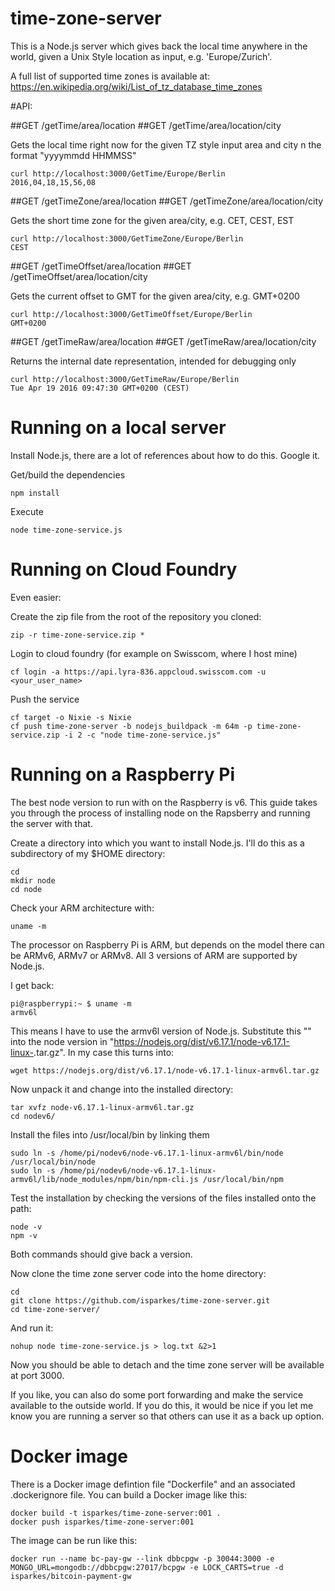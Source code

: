 # time-zone-server

This is a Node.js server which gives back the local time anywhere in the world, given a Unix Style location
as input, e.g. 'Europe/Zurich'.

A full list of supported time zones is available at: https://en.wikipedia.org/wiki/List_of_tz_database_time_zones



#API:

##GET /getTime/area/location
##GET /getTime/area/location/city

Gets the local time right now for the given TZ style input area and city n the format "yyyymmdd HHMMSS"

    curl http://localhost:3000/GetTime/Europe/Berlin
    2016,04,18,15,56,08


##GET /getTimeZone/area/location
##GET /getTimeZone/area/location/city

Gets the short time zone for the given area/city, e.g.  CET, CEST, EST

    curl http://localhost:3000/GetTimeZone/Europe/Berlin
    CEST


##GET /getTimeOffset/area/location
##GET /getTimeOffset/area/location/city

Gets the current offset to GMT for the given area/city, e.g. GMT+0200

    curl http://localhost:3000/GetTimeOffset/Europe/Berlin
    GMT+0200


##GET /getTimeRaw/area/location
##GET /getTimeRaw/area/location/city

Returns the internal date representation, intended for debugging only

    curl http://localhost:3000/GetTimeRaw/Europe/Berlin
    Tue Apr 19 2016 09:47:30 GMT+0200 (CEST)


# Running on a local server
Install Node.js, there are a lot of references about how to do this. Google it.

Get/build the dependencies

    npm install

Execute

    node time-zone-service.js

# Running on Cloud Foundry
Even easier:

Create the zip file from the root of the repository you cloned:

    zip -r time-zone-service.zip *

Login to cloud foundry (for example on Swisscom, where I host mine)

    cf login -a https://api.lyra-836.appcloud.swisscom.com -u <your_user_name>

Push the service

    cf target -o Nixie -s Nixie
    cf push time-zone-server -b nodejs_buildpack -m 64m -p time-zone-service.zip -i 2 -c "node time-zone-service.js"

# Running on a Raspberry Pi

The best node version to run with on the Raspberry is v6. This guide takes you through the process of installing node on the Rapsberry and running the server with that.

Create a directory into which you want to install Node.js. I'll do this as a subdirectory of my $HOME directory:

    cd
    mkdir node
    cd node

Check your ARM architecture with:

    uname -m

The processor on Raspberry Pi is ARM, but depends on the model there can be ARMv6, ARMv7 or ARMv8. All 3 versions of ARM are supported by Node.js.

I get back:

    pi@raspberrypi:~ $ uname -m
    armv6l

This means I have to use the armv6l version of Node.js. Substitute this "<arm-arch>" into the node version in "https://nodejs.org/dist/v6.17.1/node-v6.17.1-linux-<arm-arch>.tar.gz". In my case this turns into:

    wget https://nodejs.org/dist/v6.17.1/node-v6.17.1-linux-armv6l.tar.gz


Now unpack it and change into the installed directory:

    tar xvfz node-v6.17.1-linux-armv6l.tar.gz
    cd nodev6/

Install the files into /usr/local/bin by linking them

    sudo ln -s /home/pi/nodev6/node-v6.17.1-linux-armv6l/bin/node /usr/local/bin/node
    sudo ln -s /home/pi/nodev6/node-v6.17.1-linux-armv6l/lib/node_modules/npm/bin/npm-cli.js /usr/local/bin/npm

Test the installation by checking the versions of the files installed onto the path:

    node -v
    npm -v

Both commands should give back a version.

Now clone the time zone server code into the home directory:

    cd
    git clone https://github.com/isparkes/time-zone-server.git
    cd time-zone-server/

And run it:

    nohup node time-zone-service.js > log.txt &2>1

Now you should be able to detach and the time zone server will be available at port 3000.

If you like, you can also do some port forwarding and make the service available to the outside world. If you do this, it would be nice if you let me know you are running a server so that others can use it as a back up option.

# Docker image

There is a Docker image defintion file "Dockerfile" and an associated .dockerignore file. You can build a Docker image like this:

    docker build -t isparkes/time-zone-server:001 .
    docker push isparkes/time-zone-server:001

The image can be run like this:

    docker run --name bc-pay-gw --link dbbcpgw -p 30044:3000 -e MONGO_URL=mongodb://dbbcpgw:27017/bcpgw -e LOCK_CARTS=true -d isparkes/bitcoin-payment-gw


